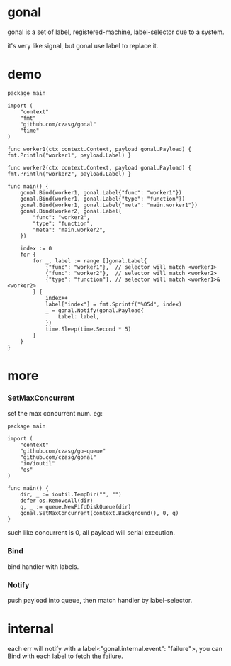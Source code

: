 # gonal
gonal is a set of label, registered-machine, label-selector due to a system.

it's very like signal, but gonal use label to replace it. 

# demo
```golang
package main

import (
	"context"
	"fmt"
	"github.com/czasg/gonal"
	"time"
)

func worker1(ctx context.Context, payload gonal.Payload) { fmt.Println("worker1", payload.Label) }

func worker2(ctx context.Context, payload gonal.Payload) { fmt.Println("worker2", payload.Label) }

func main() {
	gonal.Bind(worker1, gonal.Label{"func": "worker1"})
	gonal.Bind(worker1, gonal.Label{"type": "function"})
	gonal.Bind(worker1, gonal.Label{"meta": "main.worker1"})
	gonal.Bind(worker2, gonal.Label{
		"func": "worker2",
		"type": "function",
		"meta": "main.worker2",
	})

	index := 0
	for {
		for _, label := range []gonal.Label{
			{"func": "worker1"},  // selector will match <worker1>
			{"func": "worker2"},  // selector will match <worker2>
			{"type": "function"}, // selector will match <worker1>&<worker2>
		} {
			index++
			label["index"] = fmt.Sprintf("%05d", index)
			_ = gonal.Notify(gonal.Payload{
				Label: label,
			})
			time.Sleep(time.Second * 5)
		}
	}
}
```

# more
### SetMaxConcurrent
set the max concurrent num. eg:
```golang
package main

import (
	"context"
	"github.com/czasg/go-queue"
	"github.com/czasg/gonal"
	"io/ioutil"
	"os"
)

func main() {
	dir, _ := ioutil.TempDir("", "")
	defer os.RemoveAll(dir)
	q, _ := queue.NewFifoDiskQueue(dir)
	gonal.SetMaxConcurrent(context.Background(), 0, q)
}
```
such like concurrent is 0, all payload will serial execution.
### Bind
bind handler with labels.
### Notify
push payload into queue, then match handler by label-selector. 

# internal
each err will notify with a label<"gonal.internal.event": "failure">,
you can Bind with each label to fetch the failure.